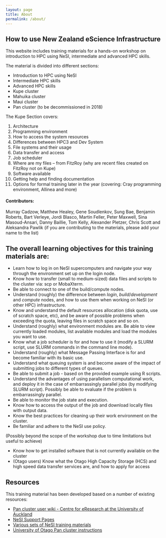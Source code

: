 ```yaml
---
layout: page
title: About
permalink: /about/
---
```


## How to use New Zealand eScience Infrastructure

This website includes training materials for a hands-on workshop on introduction to HPC using NeSI, intermediate and advanced HPC skills.

The material is divided into different sections: <br/>
* Introduction to HPC using NeSI
* Intermediate HPC skills
* Advanced HPC skills
* Kupe cluster
* Mahuika cluster
* Maui cluster
* Pan cluster (to be decommissioned in 2018)

The Kupe Section covers:<br/>
1)    Architecture <br/>
2)    Programming environment <br/>
3)    How to access the system resources <br/>
4)    Differences between HPC3 and Dev System <br/>
5)    File systems and their usage <br/>
6)    Data transfer and access <br/>
7)    Job scheduler <br/>
8)    Where are my files – from FitzRoy (why are recent files created on FitzRoy not on Kupe) <br/>
9)    Software available <br/>
10)   Getting help and finding documentation <br/>
11)   Options for formal training later in the year (covering: Cray programming environment,  Allinea and more)


#### Contributors:

Murray Cadzow, Matthew Healey, Gene Soudlenkov, Sung Bae, Benjamin Roberts,  Bart Verleye, Jordi Blasco, Martin Feller, Peter Maxwell, Sina Masoud-Ansari, Danny Baillie, Tom Kelly, Alexander Pletzer, Chris Scott and Aleksandra Pawlik
(if you are contributing to the materials, please add your name to the list)


## The overall learning objectives for this training materials are:

* Learn how to log in on NeSI supercomputers and navigate your way through the environment set up on the login node.
* Know how to transfer (small to medium-sized) data files and scripts to the cluster via: scp or MobaXterm.
* Be able to connect to one of the build/compute nodes.
* Understand (roughly) the difference between *login*, *build*/*development* and *compute* nodes, and how to use them when working on NeSI (or other HPC) infrastructure.
* Know and understand the default resources allocation (disk quota, use of scratch space, etc), and be aware of possible problems when exceeding the quota, leaving files in scratch space and so on.
* Understand (roughly) what environment modules are. Be able to view currently loaded modules, list available modules and load the modules you want to use.
* Know what a job scheduler is for and how to use it (modify a SLURM script, use SLURM commands in the command line mode).
* Understand (roughly) what Message Passing Interface is for and become familiar with its basic use.
* Understand what queuing system is and become aware of the impact of submitting jobs to different types of queues.
* Be able to submit a job - based on the provided example using R scripts.
* Understand the advantages of using parallelism computational work, and deploy it in the case of embarrassingly parallel jobs (by modifying SLURM script). Possibly be able to evaluate if the problem is embarrassingly parallel.
* Be able to monitor the job state and execution.
* Know how to access the output of the job and download locally files with output data.
* Know the best practices for cleaning up their work environment on the cluster.
* Be familiar and adhere to the NeSI use policy.

(Possibly beyond the scope of the workshop due to time limitations but useful to achieve)
* Know how to get installed software that is not currently available on the cluster
* (Otago users) Know what the Otago High Capacity Storage (HCS) and high speed data transfer services are, and how to apply for access

## Resources

This training material has been developed based on a number of existing resources:

* [Pan cluster user wiki - Centre for eResearch at the University of Auckland](https://wiki.auckland.ac.nz/display/CER/Centre+for+eResearch+User+Documentation+Start)
* [NeSI Support Pages](https://support.nesi.org.nz/hc/en-gb)
* [Various sets of NeSI training materials](https://github.com/nesi/training)
* [University of Otago Pan cluster instructions](https://rawgit.com/dannybaillie/NeSI/master/OtagoPanInstructions.html)
